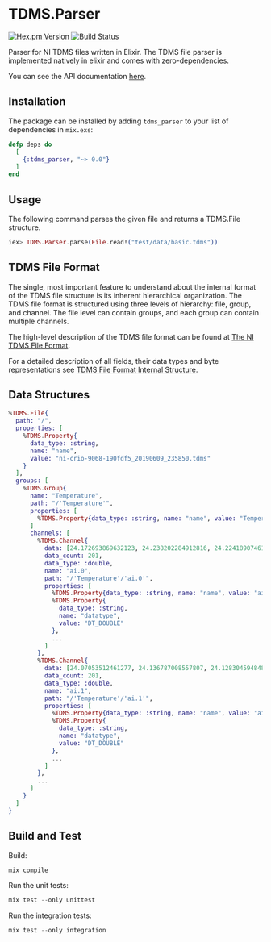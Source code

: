 # TDMS.Parser

[![Hex.pm Version](https://img.shields.io/hexpm/v/tdms_parser.svg?style=flat)](https://hex.pm/packages/tdms_parser) [![Build Status](https://travis-ci.org/ni/tdms-parser.svg?branch=master)](https://travis-ci.org/ni/tdms-parser)

Parser for NI TDMS files written in Elixir. The TDMS file parser is implemented natively in elixir and comes with zero-dependencies.

You can see the API documentation [here](https://hexdocs.pm/tdms_parser).

## Installation

The package can be installed by adding `tdms_parser` to your list of dependencies in `mix.exs`:

```elixir
defp deps do
  [
    {:tdms_parser, "~> 0.0"}
  ]
end
```

## Usage

The following command parses the given file and returns a TDMS.File structure.

```elixir
iex> TDMS.Parser.parse(File.read!("test/data/basic.tdms"))
```

## TDMS File Format

The single, most important feature to understand about the internal format of the TDMS file structure is its inherent hierarchical organization. The TDMS file format is structured using three levels of hierarchy: file, group, and channel. The file level can contain groups, and each group can contain multiple channels.

The high-level description of the TDMS file format can be found at [The NI TDMS File Format](https://www.ni.com/product-documentation/3727/en/). 

For a detailed description of all fields, their data types and byte representations see [TDMS File Format Internal Structure](https://www.ni.com/product-documentation/5696/en/).

## Data Structures

```elixir
%TDMS.File{
  path: "/",
  properties: [
    %TDMS.Property{
      data_type: :string,
      name: "name",
      value: "ni-crio-9068-190fdf5_20190609_235850.tdms"
    }
  ],
  groups: [
    %TDMS.Group{
      name: "Temperature",
      path: "/'Temperature'",
      properties: [
        %TDMS.Property{data_type: :string, name: "name", value: "Temperature"}
      ]
      channels: [
        %TDMS.Channel{
          data: [24.172693869632123, 24.238202284912816, 24.22418907461031, ...],
          data_count: 201,
          data_type: :double,
          name: "ai.0",
          path: "/'Temperature'/'ai.0'",
          properties: [
            %TDMS.Property{data_type: :string, name: "name", value: "ai.0"},
            %TDMS.Property{
              data_type: :string,
              name: "datatype",
              value: "DT_DOUBLE"
            },
            ...
          ]
        },
        %TDMS.Channel{
          data: [24.07053512461277, 24.136787008557807, 24.128304594848682, ...],
          data_count: 201,
          data_type: :double,
          name: "ai.1",
          path: "/'Temperature'/'ai.1'",
          properties: [
            %TDMS.Property{data_type: :string, name: "name", value: "ai.1"},
            %TDMS.Property{
              data_type: :string,
              name: "datatype",
              value: "DT_DOUBLE"
            },
            ...
          ]
        },
        ...
      ]
    }
  ]
}
```

## Build and Test

Build:
```elixir
mix compile
```

Run the unit tests:
```elixir
mix test --only unittest
```

Run the integration tests:
```elixir
mix test --only integration
```